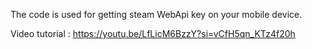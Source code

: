 The code is used for getting steam WebApi key on your mobile device.

Video tutorial :
https://youtu.be/LfLicM6BzzY?si=vCfH5qn_KTz4f20h
